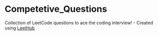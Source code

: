 # Competetive_Questions
Collection of LeetCode questions to ace the coding interview! - Created using [LeetHub](https://github.com/QasimWani/LeetHub)
